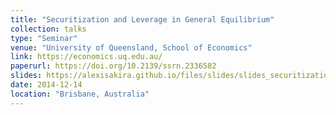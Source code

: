 ```yaml
---
title: "Securitization and Leverage in General Equilibrium"
collection: talks
type: "Seminar"
venue: "University of Queensland, School of Economics"
link: https://economics.uq.edu.au/
paperurl: https://doi.org/10.2139/ssrn.2336582
slides: https://alexisakira.github.io/files/slides/slides_securitization.pdf
date: 2014-12-14
location: "Brisbane, Australia"
---
```

